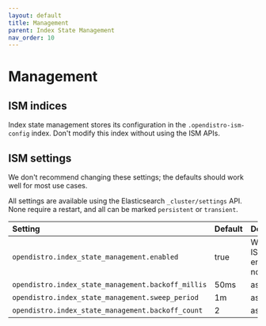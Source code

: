 ```yaml
---
layout: default
title: Management
parent: Index State Management
nav_order: 10
---
```


# Management


## ISM indices

Index state management stores its configuration in the `.opendistro-ism-config` index. Don't modify this index without using the ISM APIs.


## ISM settings

We don't recommend changing these settings; the defaults should work well for most use cases.

All settings are available using the Elasticsearch `_cluster/settings` API. None require a restart, and all can be marked `persistent` or `transient`.

Setting | Default | Description
:--- | :--- | :---
`opendistro.index_state_management.enabled` | true | Whether ISM is enabled or not.
`opendistro.index_state_management.backoff_millis` | 50ms | asdf
`opendistro.index_state_management.sweep_period` | 1m | asdf
`opendistro.index_state_management.backoff_count` | 2 | asdf
